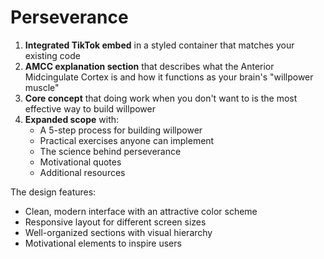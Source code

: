# Perseverance 

1. **Integrated TikTok embed** in a styled container that matches your existing code
2. **AMCC explanation section** that describes what the Anterior Midcingulate Cortex is and how it functions as your brain's "willpower muscle"
3. **Core concept** that doing work when you don't want to is the most effective way to build willpower
4. **Expanded scope** with:
   - A 5-step process for building willpower
   - Practical exercises anyone can implement
   - The science behind perseverance
   - Motivational quotes
   - Additional resources

The design features:
- Clean, modern interface with an attractive color scheme
- Responsive layout for different screen sizes
- Well-organized sections with visual hierarchy
- Motivational elements to inspire users
